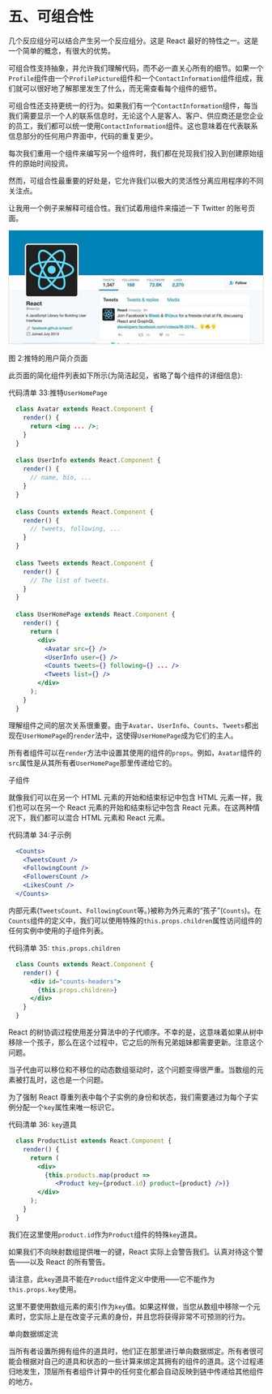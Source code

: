 # 五、可组合性

几个反应组分可以结合产生另一个反应组分。这是 React 最好的特性之一。这是一个简单的概念，有很大的优势。

可组合性支持抽象，并允许我们理解代码，而不必一直关心所有的细节。如果一个`Profile`组件由一个`ProfilePicture`组件和一个`ContactInformation`组件组成，我们就可以很好地了解那里发生了什么，而无需查看每个组件的细节。

可组合性还支持更统一的行为。如果我们有一个`ContactInformation`组件，每当我们需要显示一个人的联系信息时，无论这个人是客人、客户、供应商还是您企业的员工，我们都可以统一使用`ContactInformation`组件。这也意味着在代表联系信息部分的任何用户界面中，代码的重复更少。

每次我们重用一个组件来编写另一个组件时，我们都在兑现我们投入到创建原始组件的原始时间投资。

然而，可组合性最重要的好处是，它允许我们以极大的灵活性分离应用程序的不同关注点。

让我用一个例子来解释可组合性。我们试着用组件来描述一下 Twitter 的账号页面。

![](img/00005.jpeg)

图 2:推特的用户简介页面

此页面的简化组件列表如下所示(为简洁起见，省略了每个组件的详细信息):

代码清单 33:推特`UserHomePage`

```jsx
  class Avatar extends React.Component {
    render() {
      return <img ... />;
    }
  }

  class UserInfo extends React.Component {
    render() {
      // name, bio, ...
    }
  }

  class Counts extends React.Component {
    render() {
      // tweets, following, ...
    }
  }

  class Tweets extends React.Component {
    render() {
      // The list of tweets.
    }
  }

  class UserHomePage extends React.Component {
    render() {
      return (
        <div>
          <Avatar src={} />
          <UserInfo user={} />
          <Counts tweets={} following={} ... />
          <Tweets list={} />
        </div>
      );
    }
  }

```

理解组件之间的层次关系很重要。由于`Avatar`、`UserInfo`、`Counts`、`Tweets`都出现在`UserHomePage`的`render`法中，这使得`UserHomePage`成为它们的主人。

所有者组件可以在`render`方法中设置其使用的组件的`props`。例如，`Avatar`组件的`src`属性是从其所有者`UserHomePage`那里传递给它的。

子组件

就像我们可以在另一个 HTML 元素的开始和结束标记中包含 HTML 元素一样，我们也可以在另一个 React 元素的开始和结束标记中包含 React 元素。在这两种情况下，我们都可以混合 HTML 元素和 React 元素。

代码清单 34:子示例

```jsx
  <Counts>
    <TweetsCount />
    <FollowingCount />
    <FollowersCount />
    <LikesCount />
  </Counts>

```

内部元素(`TweetsCount`、`FollowingCount`等。)被称为外元素的“孩子”(`Counts`)。在`Counts`组件的定义中，我们可以使用特殊的`this.props.children`属性访问组件的任何实例中使用的子组件列表。

代码清单 35: `this.props.children`

```jsx
  class Counts extends React.Component {
    render() {
      <div id="counts-headers">
        {this.props.children>}
      </div>
    }
  }

```

React 的树协调过程使用差分算法中的子代顺序。不幸的是，这意味着如果从树中移除一个孩子，那么在这个过程中，它之后的所有兄弟姐妹都需要更新。注意这个问题。

当子代由可以移位和不移位的动态数组驱动时，这个问题变得很严重。当数组的元素被打乱时，这也是一个问题。

为了强制 React 尊重列表中每个子实例的身份和状态，我们需要通过为每个子实例分配一个`key`属性来唯一标识它。

代码清单 36: `key`道具

```jsx
  class ProductList extends React.Component {
    render() {
      return (
        <div>
          {this.products.map(product => 
             <Product key={product.id} product={product} />)}
        </div>
      );
    }
  }

```

我们在这里使用`product.id`作为`Product`组件的特殊`key`道具。

如果我们不向映射数组提供唯一的键，React 实际上会警告我们。认真对待这个警告——以及 React 的所有警告。

请注意，此`key`道具不能在`Product`组件定义中使用——它不能作为`this.props.key`使用。

这里不要使用数组元素的索引作为`key`值。如果这样做，当您从数组中移除一个元素时，您实际上是在改变子元素的身份，并且您将获得非常不可预测的行为。

单向数据绑定流

当所有者设置所拥有组件的道具时，他们正在那里进行单向数据绑定。所有者很可能会根据对自己的道具和状态的一些计算来绑定其拥有的组件的道具。这个过程递归地发生，顶层所有者组件计算中的任何变化都会自动反映到链中传递给其他组件的地方。